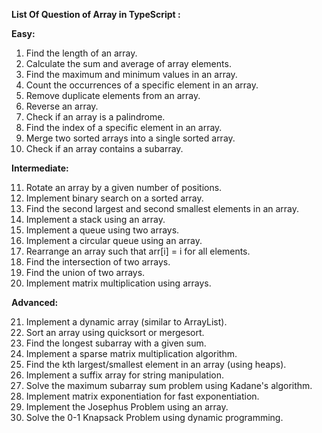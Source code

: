 **List Of Question of Array in TypeScript :**

**Easy:**

1. Find the length of an array.
2. Calculate the sum and average of array elements.
3. Find the maximum and minimum values in an array.
4. Count the occurrences of a specific element in an array.
5. Remove duplicate elements from an array.
6. Reverse an array.
7. Check if an array is a palindrome.
8. Find the index of a specific element in an array.
9. Merge two sorted arrays into a single sorted array.
10. Check if an array contains a subarray.

**Intermediate:**

11. Rotate an array by a given number of positions.
12. Implement binary search on a sorted array.
13. Find the second largest and second smallest elements in an array.
14. Implement a stack using an array.
15. Implement a queue using two arrays.
16. Implement a circular queue using an array.
17. Rearrange an array such that arr[i] = i for all elements.
18. Find the intersection of two arrays.
19. Find the union of two arrays.
20. Implement matrix multiplication using arrays.

**Advanced:**

21.  Implement a dynamic array (similar to ArrayList).
22. Sort an array using quicksort or mergesort.
23. Find the longest subarray with a given sum.
24. Implement a sparse matrix multiplication algorithm.
25. Find the kth largest/smallest element in an array (using heaps).
26. Implement a suffix array for string manipulation.
27. Solve the maximum subarray sum problem using Kadane's algorithm.
28. Implement matrix exponentiation for fast exponentiation.
29. Implement the Josephus Problem using an array.
30. Solve the 0-1 Knapsack Problem using dynamic programming.
